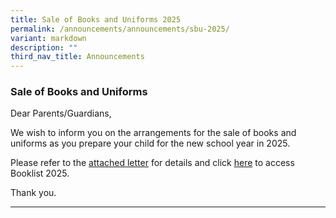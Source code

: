 ```yaml
---
title: Sale of Books and Uniforms 2025
permalink: /announcements/announcements/sbu-2025/
variant: markdown
description: ""
third_nav_title: Announcements
---
```

### Sale of Books and Uniforms

Dear Parents/Guardians,

We wish to inform you on the arrangements for the sale of books and uniforms as you prepare your child for the new school year in 2025.

Please refer to the [attached letter](/files/Announcements/2024_Sale_of_Books_and_Uniforms_Ltr_to_parents_Final.pdf) for details and click [here](https://www.serangoonsec.moe.edu.sg/announcements/announcements/sbu-2025/) to access Booklist 2025. 

Thank you.

<hr>